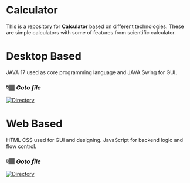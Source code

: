 # Calculator

This is a repository for **Calculator** based on different technologies.
These are simple calculators with some of features from scientific calculator.

# Desktop Based
   JAVA 17 used as core programming language and JAVA Swing for GUI.

   ### 👇🏽 _Goto file_  
[![Directory](https://img.shields.io/badge/Java-Calculator-green?color=507E9C&labelColor=F0931C&style=flat-square)](Calculator%20%20-JavaBased-)

# Web Based
   HTML CSS used for GUI and designing. JavaScript for backend logic and flow control.

   ### 👇🏽 _Goto file_  
[![Directory](https://img.shields.io/badge/Web-Calculator-green?style=flat-square&color=EAD41C&labelColor=black)](Calculator%20-WebBased-)
